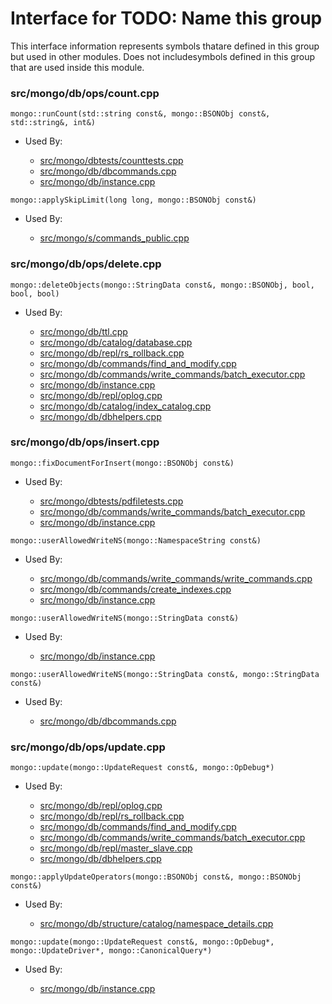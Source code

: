 
# Interface for TODO: Name this group
This interface information represents symbols thatare defined in this group but used in other modules.  Does not includesymbols defined in this group that are used inside this module.

### src/mongo/db/ops/count.cpp

<div></div>

    mongo::runCount(std::string const&, mongo::BSONObj const&, std::string&, int&)

- Used By:

    - [src/mongo/dbtests/counttests.cpp](../../../tests/unit\_tests)
    - [src/mongo/db/dbcommands.cpp](../../../queries/database\_commands)
    - [src/mongo/db/instance.cpp](../../../storage/storage\_layer\_structure)

<div></div>

    mongo::applySkipLimit(long long, mongo::BSONObj const&)

- Used By:

    - [src/mongo/s/commands\_public.cpp](../../../sharding/sharding)

### src/mongo/db/ops/delete.cpp

<div></div>

    mongo::deleteObjects(mongo::StringData const&, mongo::BSONObj, bool, bool, bool)

- Used By:

    - [src/mongo/db/ttl.cpp](../../../queries/indexing)
    - [src/mongo/db/catalog/database.cpp](../../../storage/storage\_layer\_structure)
    - [src/mongo/db/repl/rs\_rollback.cpp](../../../replication/replication)
    - [src/mongo/db/commands/find\_and\_modify.cpp](../../../queries/database\_commands)
    - [src/mongo/db/commands/write\_commands/batch\_executor.cpp](../../../network/write\_commands)
    - [src/mongo/db/instance.cpp](../../../storage/storage\_layer\_structure)
    - [src/mongo/db/repl/oplog.cpp](../../../replication/replication)
    - [src/mongo/db/catalog/index\_catalog.cpp](../../../storage/storage\_layer\_structure)
    - [src/mongo/db/dbhelpers.cpp](../../../queries/client\_and\_operation\_tracking)

### src/mongo/db/ops/insert.cpp

<div></div>

    mongo::fixDocumentForInsert(mongo::BSONObj const&)

- Used By:

    - [src/mongo/dbtests/pdfiletests.cpp](../../../tests/unit\_tests)
    - [src/mongo/db/commands/write\_commands/batch\_executor.cpp](../../../network/write\_commands)
    - [src/mongo/db/instance.cpp](../../../storage/storage\_layer\_structure)

<div></div>

    mongo::userAllowedWriteNS(mongo::NamespaceString const&)

- Used By:

    - [src/mongo/db/commands/write\_commands/write\_commands.cpp](../../../network/write\_commands)
    - [src/mongo/db/commands/create\_indexes.cpp](../../../queries/database\_commands)
    - [src/mongo/db/instance.cpp](../../../storage/storage\_layer\_structure)

<div></div>

    mongo::userAllowedWriteNS(mongo::StringData const&)

- Used By:

    - [src/mongo/db/instance.cpp](../../../storage/storage\_layer\_structure)

<div></div>

    mongo::userAllowedWriteNS(mongo::StringData const&, mongo::StringData const&)

- Used By:

    - [src/mongo/db/dbcommands.cpp](../../../queries/database\_commands)

### src/mongo/db/ops/update.cpp

<div></div>

    mongo::update(mongo::UpdateRequest const&, mongo::OpDebug*)

- Used By:

    - [src/mongo/db/repl/oplog.cpp](../../../replication/replication)
    - [src/mongo/db/repl/rs\_rollback.cpp](../../../replication/replication)
    - [src/mongo/db/commands/find\_and\_modify.cpp](../../../queries/database\_commands)
    - [src/mongo/db/commands/write\_commands/batch\_executor.cpp](../../../network/write\_commands)
    - [src/mongo/db/repl/master\_slave.cpp](../../../replication/replication)
    - [src/mongo/db/dbhelpers.cpp](../../../queries/client\_and\_operation\_tracking)

<div></div>

    mongo::applyUpdateOperators(mongo::BSONObj const&, mongo::BSONObj const&)

- Used By:

    - [src/mongo/db/structure/catalog/namespace\_details.cpp](../../../storage/storage\_layer\_structure)

<div></div>

    mongo::update(mongo::UpdateRequest const&, mongo::OpDebug*, mongo::UpdateDriver*, mongo::CanonicalQuery*)

- Used By:

    - [src/mongo/db/instance.cpp](../../../storage/storage\_layer\_structure)
